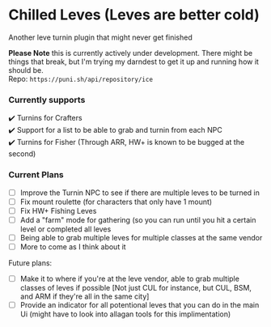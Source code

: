 # Chilled Leves (Leves are better cold)
Another leve turnin plugin that might never get finished

**Please Note** this is currently actively under development. There might be things that break, but I'm trying my darndest to get it up and running how it should be.   
Repo: `https://puni.sh/api/repository/ice`

### Currently supports
✔️ Turnins for Crafters  
✔️ Support for a list to be able to grab and turnin from each NPC  
✔️ Turnins for Fisher (Through ARR, HW+ is known to be bugged at the second)   

### Current Plans
- [ ] Improve the Turnin NPC to see if there are multiple leves to be turned in
- [ ] Fix mount roulette (for characters that only have 1 mount)
- [ ] Fix HW+ Fishing Leves
- [ ] Add a "farm" mode for gathering (so you can run until you hit a certain level or completed all leves
- [ ] Being able to grab multiple leves for multiple classes at the same vendor 
- [ ] More to come as I think about it

Future plans:
- [ ] Make it to where if you're at the leve vendor, able to grab multiple classes of leves if possible [Not just CUL for instance, but CUL, BSM, and ARM if they're all in the same city]
- [ ] Provide an indicator for all potentional leves that you can do in the main Ui (might have to look into allagan tools for this implimentation)

